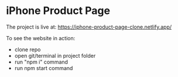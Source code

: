 # iPhone Product Page

The project is live at: https://iphone-product-page-clone.netlify.app/

To see the website in action:
- clone repo
- open git/terminal in project folder
- run "npm i" command
- run npm start command

